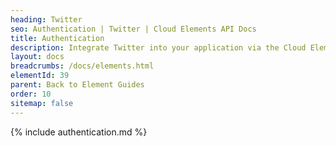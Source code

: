 ```yaml
---
heading: Twitter
seo: Authentication | Twitter | Cloud Elements API Docs
title: Authentication
description: Integrate Twitter into your application via the Cloud Elements APIs.
layout: docs
breadcrumbs: /docs/elements.html
elementId: 39
parent: Back to Element Guides
order: 10
sitemap: false
---
```


{% include authentication.md %}
